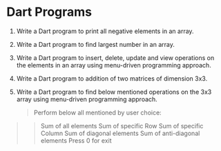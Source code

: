 # Dart Programs

1. Write a Dart program to print all negative elements in an array.

2. Write a Dart program to find largest number in an array.

3. Write a Dart program to insert, delete, update and view operations on the elements in an array using menu-driven programming approach.

4. Write a Dart program to addition of two matrices of dimension 3x3.

5. Write a Dart program to find below mentioned operations on the 3x3 array using menu-driven programming approach.
   > Perform below all mentioned by user choice:

> > Sum of all elements
> > Sum of specific Row
> > Sum of specific Column
> > Sum of diagonal elements
> > Sum of anti-diagonal elements
> > Press 0 for exit
